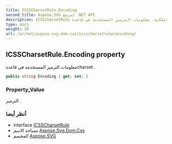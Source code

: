 ```yaml
---
title: ICSSCharsetRule.Encoding
second_title: Aspose.SVG لمرجع .NET API
description: ICSSCharsetRule ملكية. معلومات الترميز المستخدمة في قاعدةcharset .
type: docs
weight: 10
url: /ar/net/aspose.svg.dom.css/icsscharsetrule/encoding/
---
```

## ICSSCharsetRule.Encoding property

معلومات الترميز المستخدمة في قاعدةcharset .

```csharp
public string Encoding { get; set; }
```

### Property_Value

الترميز .

### أنظر أيضا

* interface [ICSSCharsetRule](../)
* مساحة الاسم [Aspose.Svg.Dom.Css](../../icsscharsetrule/)
* المجسم [Aspose.SVG](../../../)


